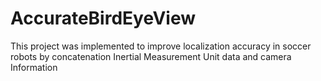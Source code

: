 # AccurateBirdEyeView
 This project was implemented to improve localization accuracy in soccer robots by concatenation Inertial Measurement Unit data and camera Information
